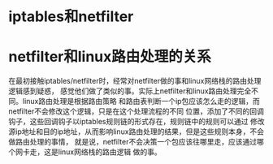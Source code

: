 # iptables和netfilter

# netfilter和linux路由处理的关系

在最初接触iptables/netfilter时，经常对netfilter做的事和linux网络栈的路由处理逻辑感到疑惑，
感觉他们做了类似的事。实际上netfilter和linux路由处理完全不同。linux路由处理是根据路由策略
和路由表判断一个ip包应该怎么走的逻辑，而netfilter不会修改这个逻辑，只是在这个处理流程的不同
位置，添加了不同的回调钩子，这些回调钩子以iptables规则链的形式存在，规则链中的规则可以通过
修改源ip地址和目的ip地址，从而影响linux路由处理的结果，但是这些规则本身，不会做路由处理的事情，
就是说，netfilter不会决策一个包应该往哪里走，应该通过哪个网卡走，这是linux网络栈的路由逻辑
做的事。

